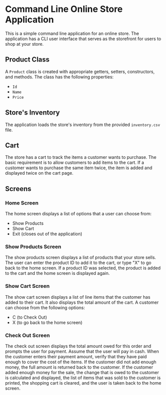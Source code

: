 # Command Line Online Store Application

This is a simple command line application for an online store. The application has a CLI user interface that serves as the storefront for users to shop at your store.

## Product Class

A `Product` class is created with appropriate getters, setters, constructors, and methods. The class has the following properties:

- `Id`
- `Name`
- `Price`

## Store's Inventory

The application loads the store's inventory from the provided `inventory.csv` file.

## Cart

The store has a cart to track the items a customer wants to purchase. The basic requirement is to allow customers to add items to the cart. If a customer wants to purchase the same item twice, the item is added and displayed twice on the cart page.

## Screens

### Home Screen

The home screen displays a list of options that a user can choose from:

- Show Products
- Show Cart
- Exit (closes out of the application)

### Show Products Screen

The show products screen displays a list of products that your store sells. The user can enter the product ID to add it to the cart, or type "X" to go back to the home screen. If a product ID was selected, the product is added to the cart and the home screen is displayed again.

### Show Cart Screen

The show cart screen displays a list of line items that the customer has added to their cart. It also displays the total amount of the cart. A customer can choose from the following options:

- C (to Check Out)
- X (to go back to the home screen)

### Check Out Screen

The check out screen displays the total amount owed for this order and prompts the user for payment. Assume that the user will pay in cash. When the customer enters their payment amount, verify that they have paid enough to cover the cost of the items. If the customer did not add enough money, the full amount is returned back to the customer. If the customer added enough money for the sale, the change that is owed to the customer is calculated and displayed, the list of items that was sold to the customer is printed, the shopping cart is cleared, and the user is taken back to the home screen.
